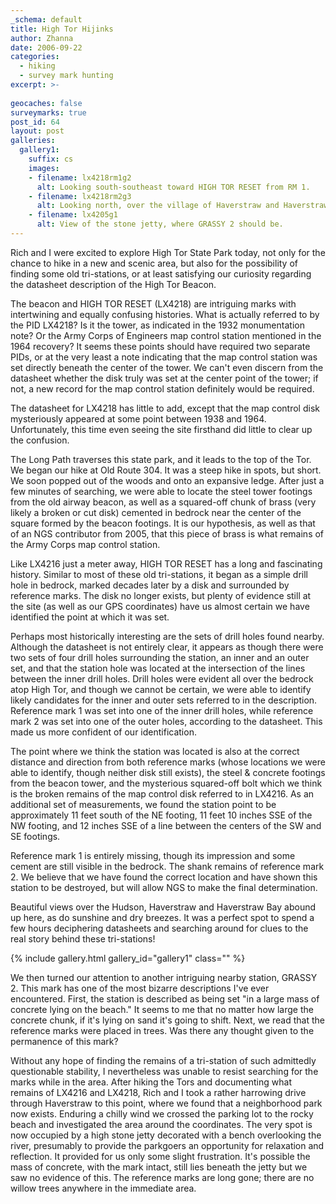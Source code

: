 ```yaml
---
_schema: default
title: High Tor Hijinks
author: Zhanna
date: 2006-09-22
categories:
  - hiking
  - survey mark hunting
excerpt: >- 
  
geocaches: false
surveymarks: true
post_id: 64
layout: post     
galleries:
  gallery1:
    suffix: cs
    images: 
    - filename: lx4218rm1g2
      alt: Looking south-southeast toward HIGH TOR RESET from RM 1. 
    - filename: lx4218rm2g3
      alt: Looking north, over the village of Haverstraw and Haverstraw Bay.   
    - filename: lx4205g1
      alt: View of the stone jetty, where GRASSY 2 should be.                        
---
```


Rich and I were excited to explore High Tor State Park today, not only for the chance to hike in a new and scenic area, but also for the possibility of finding some old tri-stations, or at least satisfying our curiosity regarding the datasheet description of the High Tor Beacon. 

The beacon and HIGH TOR RESET (LX4218) are intriguing marks with intertwining and equally confusing histories. What is actually referred to by the PID LX4218? Is it the tower, as indicated in the 1932 monumentation note? Or the Army Corps of Engineers map control station mentioned in the 1964 recovery? It seems these points should have required two separate PIDs, or at the very least a note indicating that the map control station was set directly beneath the center of the tower. We can't even discern from the datasheet whether the disk truly was set at the center point of the tower; if not, a new record for the map control station definitely would be required. 

The datasheet for LX4218 has little to add, except that the map control disk mysteriously appeared at some point between 1938 and 1964. Unfortunately, this time even seeing the site firsthand did little to clear up the confusion.

The Long Path traverses this state park, and it leads to the top of the Tor.  We began our hike at Old Route 304. It was a steep hike in spots, but short. We soon popped out of the woods and onto an expansive ledge. After just a few minutes of searching, we were able to locate the steel tower footings from the old airway beacon, as well as a squared-off chunk of brass (very likely a broken or cut disk) cemented in bedrock near the center of the square formed by the beacon footings. It is our hypothesis, as well as that of an NGS contributor from 2005, that this piece of brass is what remains of the Army Corps map control station.

Like LX4216 just a meter away, HIGH TOR RESET has a long and fascinating history. Similar to most of these old tri-stations, it began as a simple drill hole in bedrock, marked decades later by a disk and surrounded by reference marks. The disk no longer exists, but plenty of evidence still at the site (as well as our GPS coordinates) have us almost certain we have identified the point at which it was set.

Perhaps most historically interesting are the sets of drill holes found nearby. Although the datasheet is not entirely clear, it appears as though there were two sets of four drill holes surrounding the station, an inner and an outer set, and that the station hole was located at the intersection of the lines between the inner drill holes. Drill holes were evident all over the bedrock atop High Tor, and though we cannot be certain, we were able to identify likely candidates for the inner and outer sets referred to in the description. Reference mark 1 was set into one of the inner drill holes, while reference mark 2 was set into one of the outer holes, according to the datasheet. This made us more confident of our identification.

The point where we think the station was located is also at the correct distance and direction from both reference marks (whose locations we were able to identify, though neither disk still exists), the steel & concrete footings from the beacon tower, and the mysterious squared-off bolt which we think is the broken remains of the map control disk referred to in LX4216. As an additional set of measurements, we found the station point to be approximately 11 feet south of the NE footing, 11 feet 10 inches SSE of the NW footing, and 12 inches SSE of a line between the centers of the SW and SE footings.

Reference mark 1 is entirely missing, though its impression and some cement are still visible in the bedrock. The shank remains of reference mark 2. We believe that we have found the correct location and have shown this station to be destroyed, but will allow NGS to make the final determination.

Beautiful views over the Hudson, Haverstraw and Haverstraw Bay abound up here, as do sunshine and dry breezes. It was a perfect spot to spend a few hours deciphering datasheets and searching around for clues to the real story behind these tri-stations!

{% include gallery.html gallery_id="gallery1" class="" %}

We then turned our attention to another intriguing nearby station, GRASSY 2. This mark has one of the most bizarre descriptions I've ever encountered. First, the station is described as being set "in a large mass of concrete lying on the beach." It seems to me that no matter how large the concrete chunk, if it's lying on sand it's going to shift. Next, we read that the reference marks were placed in trees. Was there any thought given to the permanence of this mark?

Without any hope of finding the remains of a tri-station of such admittedly questionable stability, I nevertheless was unable to resist searching for the marks while in the area. After hiking the Tors and documenting what remains of LX4216 and LX4218, Rich and I took a rather harrowing drive through Haverstraw to this point, where we found that a neighborhood park now exists. Enduring a chilly wind we crossed the parking lot to the rocky beach and investigated the area around the coordinates. The very spot is now occupied by a high stone jetty decorated with a bench overlooking the river, presumably to provide the parkgoers an opportunity for relaxation and reflection. It provided for us only some slight frustration. It's possible the mass of concrete, with the mark intact, still lies beneath the jetty but we saw no evidence of this. The reference marks are long gone; there are no willow trees anywhere in the immediate area.